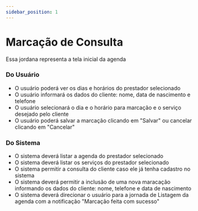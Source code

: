 ```yaml
---
sidebar_position: 1
---
```


# Marcação de Consulta

Essa jordana representa a tela inicial da agenda

### Do Usuário

- O usuário poderá ver os dias e horários do prestador selecionado
- O usuário informará os dados do cliente: nome, data de nascimento e telefone 
- O usuário selecionará o dia e o horário para marcação e o serviço desejado pelo cliente
- O usuário poderá salvar a marcação clicando em "Salvar" ou cancelar clicando em "Cancelar"

### Do Sistema
- O sistema deverá listar a agenda do prestador selecionado
- O sistema deverá listar os serviços do prestador selecionado
- O sistema permitir a consulta do cliente caso ele já tenha cadastro no sistema
- O sistema deverá permitir a inclusão de uma nova maracação informando os dados do cliente: nome, telefone e data de nascimento
- O sistema deverá direcionar o usuário para a jornada de Listagem da agenda com a notificação "Marcação feita com sucesso"